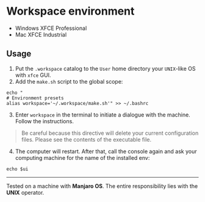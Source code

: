 # Workspace environment

- Windows XFCE Professional
- Mac XFCE Industrial

## Usage

1. Put the `.workspace` catalog to the `User` home directory your `UNIX`-like OS with `xfce` GUI.
2. Add the `make.sh` script to the global scope:

```
echo "
# Environment presets
alias workspace='~/.workspace/make.sh'" >> ~/.bashrc
```

3. Enter `workspace` in the terminal to initiate a dialogue with the machine. Follow the instructions.

> Be careful because this directive will delete your current configuration files. Please see the contents of the executable file.

4. The computer will restart. After that, call the console again and ask your computing machine for the name of the installed env:

```
echo $ui
```

---

Tested on a machine with **Manjaro OS**. The entire responsibility lies with the **UNIX** operator.